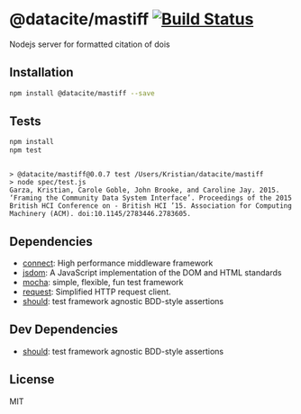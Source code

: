 # @datacite/mastiff [![Build Status](https://travis-ci.org/datacite/mastiff.png?branch=master)](https://travis-ci.org/datacite/mastiff)

Nodejs server for formatted citation of dois

## Installation

```sh
npm install @datacite/mastiff --save
```


## Tests

```sh
npm install
npm test
```
```

> @datacite/mastiff@0.0.7 test /Users/Kristian/datacite/mastiff
> node spec/test.js
Garza, Kristian, Carole Goble, John Brooke, and Caroline Jay. 2015. ‘Framing the Community Data System Interface’. Proceedings of the 2015 British HCI Conference on - British HCI ’15. Association for Computing Machinery (ACM). doi:10.1145/2783446.2783605.

```

## Dependencies

- [connect](https://github.com/senchalabs/connect): High performance middleware framework
- [jsdom](https://github.com/tmpvar/jsdom): A JavaScript implementation of the DOM and HTML standards
- [mocha](https://github.com/mochajs/mocha): simple, flexible, fun test framework
- [request](https://github.com/request/request): Simplified HTTP request client.
- [should](https://github.com/shouldjs/should.js): test framework agnostic BDD-style assertions

## Dev Dependencies

- [should](https://github.com/shouldjs/should.js): test framework agnostic BDD-style assertions


## License

MIT

